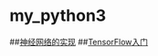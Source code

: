 # my_python3

##[神经网络的实现](https://github.com/strcho/my_python3/blob/master/%E7%A5%9E%E7%BB%8F%E7%BD%91%E7%BB%9C%E5%AE%9E%E7%8E%B0)
##[TensorFlow入门](https://github.com/strcho/my_python3/blob/master/Hello%20TensorFlow)
